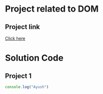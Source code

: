 # Project related to DOM

## Project link
[Click here](
    https://stackblitz.com/edit/stackblitz-starters-jnrgxdqs?file=index.html
)

# Solution Code

## Project 1

```JavaScript
console.log("Ayush")


```